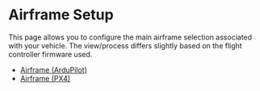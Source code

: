 # Airframe Setup

This page allows you to configure the main airframe selection associated with your vehicle. The view/process differs slightly based on the flight controller firmware used.

- [Airframe (ArduPilot)](../SetupView/airframe_ardupilot.md)
- [Airframe (PX4)](../SetupView/airframe_px4.md)
